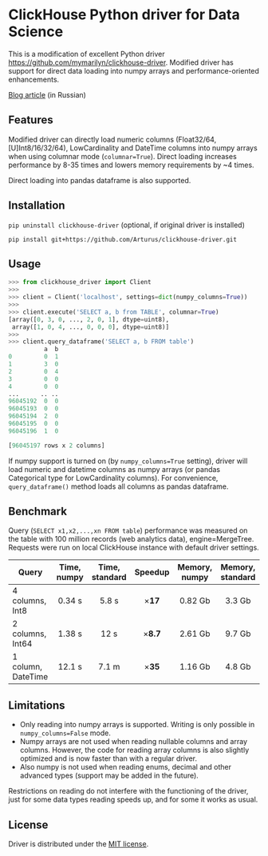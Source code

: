# ClickHouse Python driver for Data Science
This is a modification of excellent Python driver https://github.com/mymarilyn/clickhouse-driver.
Modified driver has support for direct data loading into numpy arrays and performance-oriented enhancements.

[Blog article](https://suilin.ru/post/clickhouse_driver/) (in Russian)

## Features
Modified driver can directly load numeric columns (Float32/64, \[U\]Int8/16/32/64), LowCardinality and
DateTime columns into numpy arrays when using columnar mode (`columnar=True`).
Direct loading increases performance by 8-35 times and lowers
memory requirements by ~4 times.

Direct loading into pandas dataframe is also supported.

## Installation

`pip uninstall clickhouse-driver` (optional, if original driver is installed)

`pip install git+https://github.com/Arturus/clickhouse-driver.git`

## Usage

```python
>>> from clickhouse_driver import Client
>>>
>>> client = Client('localhost', settings=dict(numpy_columns=True))
>>>
>>> client.execute('SELECT a, b from TABLE', columnar=True)
[array([0, 3, 0, ..., 2, 0, 1], dtype=uint8),
 array([1, 0, 4, ..., 0, 0, 0], dtype=uint8)]
>>>
>>> client.query_dataframe('SELECT a, b FROM table')
          a  b
0         0  1
1         3  0
2         0  4
3         0  0
4         0  0
...      .. ..
96045192  0  0
96045193  0  0
96045194  2  0
96045195  0  0
96045196  1  0

[96045197 rows x 2 columns]
```

If numpy support is turned on (by `numpy_columns=True` setting),
 driver will load numeric and datetime
columns as numpy arrays (or pandas Categorical type for LowCardinality columns).
 For convenience, `query_dataframe()` method
 loads all columns as pandas dataframe.


## Benchmark

Query (`SELECT x1,x2,...,xn FROM table`) performance was measured on the table with
100 million records (web analytics data), engine=MergeTree.
Requests were run on local ClickHouse instance with default driver settings.

| Query            | Time, numpy | Time, standard | Speedup | Memory, numpy| Memory, standard|
| ---------------- | :---------: | :-------------: | :---------: | :------------: | :---------------: |
| 4 columns, Int8     | 0.34 s     |      5.8 s     |   ×**17**    |   0.82 Gb    |     3.3 Gb   |
| 2 columns, Int64    | 1.38 s     |      12 s      |   ×**8.7**   |   2.61 Gb    |     9.7 Gb   |
| 1 column,  DateTime | 12.1 s     |      7.1 m     |   ×**35**    |   1.16 Gb    |     4.8 Gb   |


## Limitations

* Only reading into numpy arrays is supported. Writing is only possible in `numpy_columns=False` mode.
* Numpy arrays are not used when reading nullable columns and array columns. However, the code for reading array columns is also slightly optimized and is now faster than with a regular driver.
* Also numpy is not used when reading enums, decimal and other advanced types (support may be added in the future).

Restrictions on reading do not interfere with the functioning of the driver,
just for some data types reading speeds up, and for some it works as usual.


## License

Driver is distributed under the [MIT license](http://www.opensource.org/licenses/mit-license.php).
